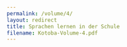 ```yaml
---
permalink: /volume/4/
layout: redirect
title: Sprachen lernen in der Schule
filename: Kotoba-Volume-4.pdf
---
```

